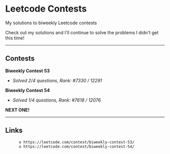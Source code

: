 # Leetcode Contests

My solutions to biweekly Leetcode contests

Check out my solutions and I'll continue to solve the problems I didn't get this time!
________________________

## Contests

**Biweekly Contest 53**
- *Solved 2/4 questions, Rank: #7330 / 12291*

**Biweekly Contest 54**
- *Solved 1/4 questions, Rank: #7618 / 12076*

**NEXT ONE!**
          
________________________
## Links

          o https://leetcode.com/contest/biweekly-contest-53/
          o https://leetcode.com/contest/biweekly-contest-54/
